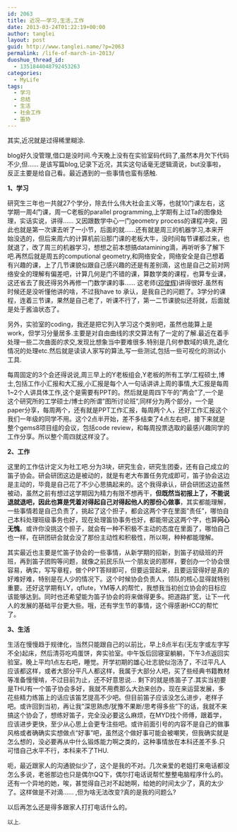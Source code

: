 ```yaml
---
id: 2063
title: 近况——学习,生活,工作
date: 2013-03-24T01:22:19+00:00
author: tanglei
layout: post
guid: http://www.tanglei.name/?p=2063
permalink: /life-of-march-in-2013/
duoshuo_thread_id:
  - 1351844048792453263
categories:
  - MyLife
tags:
  - 学习
  - 总结
  - 生活
  - 社会工作
  - 笛协
---
```

其实,近况就是过得稀里糊涂.

blog好久没管理,借口是没时间.今天晚上没有在实验室码代码了,虽然本月欠下代码不少,但…… 是该写篇blog,记录下近况，其实这句话毫无逻辑滴说，but没事啦，反正主要是给自己看。最近遇到的一些事情也蛮有感触.

**1、学习**

研究生三年也一共就27个学分，除去什么伟大社会主义等，也就10门课左右，这学期一周4门课，周一C老板的parallel programming,上学期有上过Ta的图像处理，实话实说，讲得…… 又因跟数学中心一门geometry process的课程冲突，因此也就是第一次课去听了一小节，后面的就……还有就是周三的机器学习,本来开始没选的，但后来周六的计算机前沿那门课的老板大牛，没时间每节课都过来，也就退了，改了周三的机器学习，想想之前本想搞datamining滴，再听听多了解下吧.再然后就是周五的computional geometry,和网络安全，网络安全是自己想着有兴趣的课，上了几节课貌似跟自己感兴趣的还是有差别滴，这也是自己之前对网络安全的理解有偏差吧，计算几何是门不错的课，算数学类的课程，也算专业课，这还省去了我还得另外再修一门数学课的事…… 这老师([邓俊辉](http://www.csai.tsinghua.edu.cn/iar/members/dengjunhui_cn.htm))讲得很好.虽然有时候还是没听懂他讲的啥，不过我have to 承认，是我自己的问题了。3学分的课程，连着三节课，果然是自己老了，听课不行了，第一二节课貌似还将就，后面就是处于酱油状态了。

另外，实验室的coding，我还是把它列入学习这个类别吧，虽然也能算上是work，但学习分量居多.主要是对自由曲线的求交算法有了一定的了解.最近在着手处理一些二次曲面的求交,发现比想象当中要难很多.特别是几何参数域的填充,退化情况的处理etc.然后就是读读人家写的算法,写一些测试,包括一些可视化的测试小工具.

每周固定的3个会还得说说,周三早上的Y老板组会,Y老板的所有工学/工程硕士,博士,包括工作小汇报和大汇报,小汇报是每个人一句话讲讲上周的事情,大汇报是每周1~2个人讲具体工作,这个是需要有PPT的。然后就是周四下午的”两会”了,一个是这个研究所的工学硕士/博士的所谓”图所讨论班”,同样分为两个部分，一个是paper分享，每周两个，还有就是PPT工作汇报，每周两个人，还好工作汇报这个我们一年级的同学不用。这个2点半开始，差不多结束了4点左右吧，接下来就是整个gems8项目组的会议，包括code review，和每周投票选取的最感兴趣同学的工作分享。所以整个周四就这样没了。

**2、工作**

这里的工作估计定义为社工吧.分为3块，研究生会，研究生团委，还有自己成立的笛子协会。研会研团这边是被动的，就是有老大布置任务完成即可，笛子协会这边是主动的，毕竟是自己花了不少心思搞起来的。这个我得承认，研会研团这边虽然被动，虽然之前有想过这学期因为精力有限不想再干，**但既然当初报上了，不能说退就退吧，因此也算是凭着对得起自己对得起他人的那份心做事**，其实都能理解，一些事情若是自己负责了，挑起了这个担子，都会这两个字在里面”责任”，哪怕自己本科处理班级事务也好，现在处理笛协事务也好，都能带这这两个字，也算**问心无愧**。或许你没挑这个担子，就会有一种不积极不主动的态度在里面了，哪怕自己也一样，在研团研会就会没了那份主动性和积极性，所以啊，种种都能理解。

其实最近也主要是忙笛子协会的一些事情，从新学期的招新，到笛子初级班的开班，再到笛子团购等问题，就像之前民乐队一个朋友说的那样，要创办一个协会很容易，确实，写写章程，做个PPT答辩即可，但要运营起来，且要运营得好是真的好难好难，特别是在人少的情况下。这个时候协会负责人，领队的核心显得就特别重要。还好这学期有LY，qflute，YM等人的帮忙，我想我当初创立协会的目标应该能够达到。同时也还希望能为笛子协会的将来做得更多。把道路扩宽，让下一代人的发展的基础平台更大些。哦，还有学生节的事情，这个得感谢HCC的帮忙了。

**3、生活**

生活在慢慢趋于规律化，当然只能跟自己的以前比，早上8点半右(无左字或左字写不全)起床，然后清芬吃鸡蛋饼，奔实验室。中午饭后回寝室躺躺，下午3点返回实验室。晚上平均1点左右吧，睡觉。开学初期的雄心壮志貌似泡汤了，不过平凡人应该都这样，或者大部分平凡人都这样，我属于大部分人吧，买了些经典书籍教材等准备慢慢啃，不过目前为止，还不好意思说… 剩下的就是练笛子了.其实当初要是THU有一个笛子协会多好，我就不用费那么大劲来创办，现在来运营发展，多花些精力练笛上的话应该笛艺提高不少吧。但目前笛子应该没怎么进步，老样子吧。或许回到当初，再让我”深思熟虑/犹豫不果断/思考得多些”下的话，我就不来搞这个协会了，想练好笛子，完全没必要这么麻烦，在MYD找个师傅，跟着学，应该进步更快，至少从心思上会更专注些吧。或许前面引号的内容不是自己的做事风格或者确确实实想做点“好事”吧，虽然这个做好事可能会被嘲笑，但我确实就是怎么想的，没必要再从中什么锻炼能力啊之类的，这种事情放在本科还差不多.只可惜自己水平不行，本科来不了THU.

呃，最近跟家人的沟通貌似少了，这个是我的不对。几次亲爱的老姐打来电话都没怎么多说，老爸那边也只是偶尔QQ下，偶尔打电话说帮忙整整电脑程序什么的。还有一个异地的她，唉，甚觉得自己对不起她啊，给她的时间太少了，真的太少了。这样做是不对滴…&#8230; ,但为啥无法改变?真的是我的问题么?

以后再怎么还是得多跟家人打打电话什么的。

<span style="font-size: small;">以上.</span>